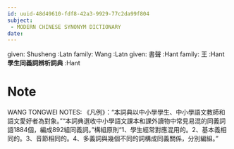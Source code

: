```yaml
---
id: uuid-48d49610-fdf8-42a3-9929-77c2da99f804
subject: 
 - MODERN CHINESE SYNONYM DICTIONARY
date: 
---
```


given: Shusheng :Latn
family: Wang :Latn
given: 書聲 :Hant
family: 王 :Hant
**學生同義詞辨析詞典** :Hant
# Note
WANG TONGWEI NOTES: 《凡例》：“本詞典以中小學學生、中小學語文教師和語文愛好者為對象。”“本詞典選收中小學語文課本和課外讀物中常見易混的同義詞語1884個，編成892組同義詞。”構組原則“1、學生經常對應混用的。2、基本義相同的。3、音節相同的。4、多義詞與幾個不同的詞構成同義關係，分別編組。”